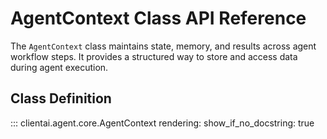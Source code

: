 # AgentContext Class API Reference

The `AgentContext` class maintains state, memory, and results across agent workflow steps. It provides a structured way to store and access data during agent execution.

## Class Definition

::: clientai.agent.core.AgentContext
    rendering:
      show_if_no_docstring: true